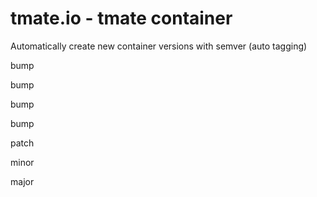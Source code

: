 # tmate.io - tmate container

Automatically create new container versions with semver (auto tagging)

bump

bump

bump

bump

patch

minor

major

